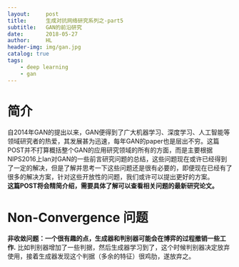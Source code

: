 ```yaml
---
layout:     post
title:      生成对抗网络研究系列之-part5
subtitle:   GAN的前沿研究
date:       2018-05-27
author:     HL
header-img: img/gan.jpg
catalog: true
tags:
    - deep learning
    - gan
---
```

# 简介
自2014年GAN的提出以来，GAN便得到了广大机器学习、深度学习、人工智能等领域研究者的热爱，其发展甚为迅速，每年GAN的paper也是层出不穷。这篇POST并不打算概括整个GAN的应用研究领域的所有的方面，而是主要根据NIPS2016上Ian对GAN的一些前言研究问题的总结，这些问题现在或许已经得到了一定的解决，但是了解并思考一下这些问题还是很有必要的，即便现在已经有了很多的解决方案，针对这些开放性的问题，我们或许可以提出更好的方案。  
**这篇POST将会精简介绍，需要具体了解可以查看相关问题的最新研究论文。**  
# Non-Convergence 问题
**非收敛问题：一个很有趣的点，生成器和判别器可能会在博弈的过程撤销一些工作.** 比如判别器增加了一些判据，然后生成器学习到了，这个时候判别器决定放弃使用，接着生成器发现这个判据（多余的特征）很鸡肋，遂放弃之。
